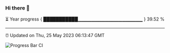 ### Hi there 👋

⏳ Year progress { ███████████▁▁▁▁▁▁▁▁▁▁▁▁▁▁▁▁▁▁▁ } 39.52 %

---

⏰ Updated on Thu, 25 May 2023 06:13:47 GMT

![Progress Bar CI](https://github.com/liununu/liununu/workflows/Progress%20Bar%20CI/badge.svg)
